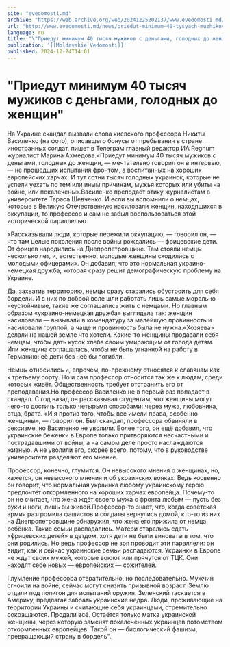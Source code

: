 ```yaml
---
site: "evedomosti.md"
archive: "https://web.archive.org/web/20241225202137/www.evedomosti.md/news/priedut-minimum-40-tysyach-muzhikov-s-dengami-golodnyh-do-zh"
url: "http://www.evedomosti.md/news/priedut-minimum-40-tysyach-muzhikov-s-dengami-golodnyh-do-zh"
language: ru
title: "\"Приедут минимум 40 тысяч мужиков с деньгами, голодных до женщин\""
publication: '[[Moldavskie Vedomosti]]'
published: 2024-12-24T14:01
---
```


# "Приедут минимум 40 тысяч мужиков с деньгами, голодных до женщин"

На Украине скандал вызвали слова киевского профессора Никиты Василенко (на фото), описавшего бонусы от пребывания в стране иностранных солдат, пишет в Телеграм главный редактор ИА Regnum журналист Марина Ахмедова.«Приедут минимум 40 тысяч мужиков с деньгами, голодных до женщин, — мечтательно говорил он в интервью, — не прошедших испытания фронтом, а воспитанных на хороших европейских харчах. И тут сотни тысяч голодных украинок, которые не успели уехать по тем или иным причинам, мужья которых или убиты на войне, или покалечены».Василенко преподаёт этику журналистам в университете Тараса Шевченко. И если вы вспомнили о немцах, которые в Великую Отечественную насиловали женщин, находящихся в оккупации, то профессор и сам не забыл воспользоваться этой исторической параллелью.

«Рассказывали люди, которые пережили оккупацию, — говорил он, — что там целые поколения после войны рождались — фрицевские дети. От фрицев народились на Днепропетровщине. Там стояли немцы несколько лет, и, естественно, молодые женщины сходились с молодыми офицерами». Он добавил, что это нормальная украино-немецкая дружба, которая сразу решит демографическую проблему на Украине.

Да, захватив территорию, немцы сразу старались обустроить для себя бордели. И в них по доброй воле шли работать лишь самые морально неустойчивые, такие же соглашались жить с немцами. Но главным образом «украино-немецкая дружба» выглядела так: женщин насиловали — вызывали в комендатуру за малейшую провинность и насиловали группой, а чаще и провинность была не нужна.«Хозяева» делали на нашей земле что хотели. Какие-то женщины продавали себя немцам, чтобы дать кусок хлеба своим умирающим от голода детям. Или женщина соглашалась, чтобы не быть угнанной на работу в Германию: её дети без неё бы погибли.

Немцы относились и, впрочем, по-прежнему относятся к славянам как к третьему сорту. Но и сам профессор относится так же к людям, среди которых живёт. Общественность требует отстранить его от преподавания.Но профессор Василенко не в первый раз попадает в скандал. С год назад он рассказывал студентам, что женщины могут чего-то достичь только четырьмя способами: через мужа, любовника, отца, брата. «И я против того, чтобы все имели права, особенно женщины», — говорил он. Был скандал, профессора обвиняли в сексизме, но Василенко не уволили. Более того, он ещё добавил, что украинские беженки в Европе только притворяются несчастными и пострадавшими от войны, а на самом деле просто наслаждаются жизнью. А не уволили его, скорее всего, потому, что в руководстве университета разделяют его мнение.

Профессор, конечно, глумится. Он невысокого мнения о женщинах, но, кажется, он невысокого мнения и об украинских вояках. Ведь косвенно он говорит, что нормальная украинка любому украинскому герою предпочтёт откормленного на хороших харчах европейца. Почему-то он не считает, что жена ждёт своего мужа с фронта любым — пусть без руки и ноги, лишь бы живой.Профессор-то знает, что, когда советская армия разгромила фашистов и солдаты вернулись домой, кто-то из них на Днепропетровщине обнаружил, что жена его прижила от немца ребёнка. Такие семьи распадались. Матери старались сдать «фрицевских детей» в детдом, хотя дети не были виноваты в том, что они родились. Но ведь профессор не зря проводит эти параллели: он видит, как и сейчас украинские семьи распадаются. Украинки в Европе не ждут своих мужей, которые воюют или прячутся от ТЦК. Они находят себе новых — европейских — сожителей.

Глумление профессора отвратительно, но последовательно. Мужчин сгноили на войне, сейчас могут снизить призывной возраст. Землю отдали под полигон для испытаний оружия. Зеленский таскается в Америку, предлагая забрать украинские недра. Люди, проживающие на территории Украины и считающие себя украинцами, стремительно сокращаются. Продали всё. Остаётся только матка украинской женщины, через которую заменят покалеченных украинцев потомством откормленных европейцев. Такой он — биологический фашизм, превращающий страну в бордель".